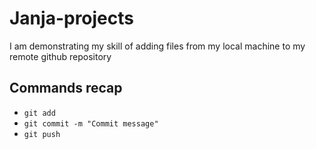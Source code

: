 # Janja-projects

I am demonstrating my skill of adding files from my local machine to my remote github repository

## Commands recap

- `git add`
- `git commit -m "Commit message"`
- `git push`
